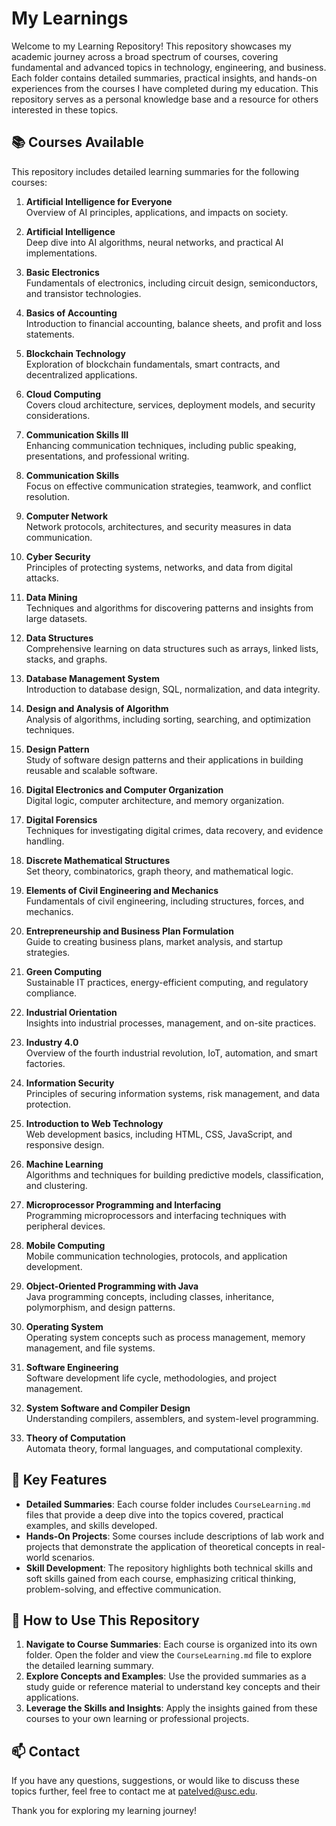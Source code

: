 # My Learnings

Welcome to my Learning Repository! This repository showcases my academic journey across a broad spectrum of courses, covering fundamental and advanced topics in technology, engineering, and business. Each folder contains detailed summaries, practical insights, and hands-on experiences from the courses I have completed during my education. This repository serves as a personal knowledge base and a resource for others interested in these topics.

## 📚 Courses Available

This repository includes detailed learning summaries for the following courses:

1. **Artificial Intelligence for Everyone**  
   Overview of AI principles, applications, and impacts on society.

2. **Artificial Intelligence**  
   Deep dive into AI algorithms, neural networks, and practical AI implementations.

3. **Basic Electronics**  
   Fundamentals of electronics, including circuit design, semiconductors, and transistor technologies.

4. **Basics of Accounting**  
   Introduction to financial accounting, balance sheets, and profit and loss statements.

5. **Blockchain Technology**  
   Exploration of blockchain fundamentals, smart contracts, and decentralized applications.

6. **Cloud Computing**  
   Covers cloud architecture, services, deployment models, and security considerations.

7. **Communication Skills III**  
   Enhancing communication techniques, including public speaking, presentations, and professional writing.

8. **Communication Skills**  
   Focus on effective communication strategies, teamwork, and conflict resolution.

9. **Computer Network**  
   Network protocols, architectures, and security measures in data communication.

10. **Cyber Security**  
    Principles of protecting systems, networks, and data from digital attacks.

11. **Data Mining**  
    Techniques and algorithms for discovering patterns and insights from large datasets.

12. **Data Structures**  
    Comprehensive learning on data structures such as arrays, linked lists, stacks, and graphs.

13. **Database Management System**  
    Introduction to database design, SQL, normalization, and data integrity.

14. **Design and Analysis of Algorithm**  
    Analysis of algorithms, including sorting, searching, and optimization techniques.

15. **Design Pattern**  
    Study of software design patterns and their applications in building reusable and scalable software.

16. **Digital Electronics and Computer Organization**  
    Digital logic, computer architecture, and memory organization.

17. **Digital Forensics**  
    Techniques for investigating digital crimes, data recovery, and evidence handling.

18. **Discrete Mathematical Structures**  
    Set theory, combinatorics, graph theory, and mathematical logic.

19. **Elements of Civil Engineering and Mechanics**  
    Fundamentals of civil engineering, including structures, forces, and mechanics.

20. **Entrepreneurship and Business Plan Formulation**  
    Guide to creating business plans, market analysis, and startup strategies.

21. **Green Computing**  
    Sustainable IT practices, energy-efficient computing, and regulatory compliance.

22. **Industrial Orientation**  
    Insights into industrial processes, management, and on-site practices.

23. **Industry 4.0**  
    Overview of the fourth industrial revolution, IoT, automation, and smart factories.

24. **Information Security**  
    Principles of securing information systems, risk management, and data protection.

25. **Introduction to Web Technology**  
    Web development basics, including HTML, CSS, JavaScript, and responsive design.

26. **Machine Learning**  
    Algorithms and techniques for building predictive models, classification, and clustering.

27. **Microprocessor Programming and Interfacing**  
    Programming microprocessors and interfacing techniques with peripheral devices.

28. **Mobile Computing**  
    Mobile communication technologies, protocols, and application development.

29. **Object-Oriented Programming with Java**  
    Java programming concepts, including classes, inheritance, polymorphism, and design patterns.

30. **Operating System**  
    Operating system concepts such as process management, memory management, and file systems.

31. **Software Engineering**  
    Software development life cycle, methodologies, and project management.

32. **System Software and Compiler Design**  
    Understanding compilers, assemblers, and system-level programming.

33. **Theory of Computation**  
    Automata theory, formal languages, and computational complexity.

## 🌟 Key Features
- **Detailed Summaries**: Each course folder includes `CourseLearning.md` files that provide a deep dive into the topics covered, practical examples, and skills developed.
- **Hands-On Projects**: Some courses include descriptions of lab work and projects that demonstrate the application of theoretical concepts in real-world scenarios.
- **Skill Development**: The repository highlights both technical skills and soft skills gained from each course, emphasizing critical thinking, problem-solving, and effective communication.

## 🚀 How to Use This Repository
1. **Navigate to Course Summaries**: Each course is organized into its own folder. Open the folder and view the `CourseLearning.md` file to explore the detailed learning summary.
2. **Explore Concepts and Examples**: Use the provided summaries as a study guide or reference material to understand key concepts and their applications.
3. **Leverage the Skills and Insights**: Apply the insights gained from these courses to your own learning or professional projects.

## 📫 Contact
If you have any questions, suggestions, or would like to discuss these topics further, feel free to contact me at patelved@usc.edu.

Thank you for exploring my learning journey!
